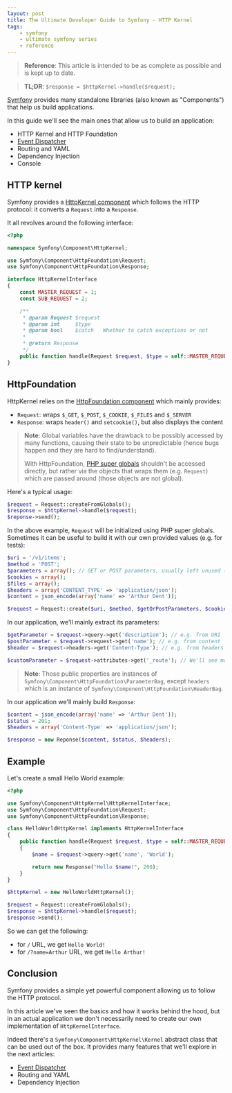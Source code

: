 ```yaml
---
layout: post
title: The Ultimate Developer Guide to Symfony - HTTP Kernel
tags:
    - symfony
    - ultimate symfony series
    - reference
---
```


> **Reference**: This article is intended to be as complete as possible and is
> kept up to date.

> **TL;DR**: `$response = $httpKernel->handle($request);`

[Symfony](http://symfony.com) provides many standalone libraries (also known as
"Components") that help us build applications.

In this guide we'll see the main ones that allow us to build an application:

* HTTP Kernel and HTTP Foundation
* [Event Dispatcher](/2016/02/10/ultimate-symfony-event-dispatcher.html)
* Routing and YAML
* Dependency Injection
* Console

## HTTP kernel

Symfony provides a [HttpKernel component](http://symfony.com/doc/current/components/http_kernel/introduction.html)
which follows the HTTP protocol: it converts a `Request` into a `Response`.

It all revolves around the following interface:

```php
<?php

namespace Symfony\Component\HttpKernel;

use Symfony\Component\HttpFoundation\Request;
use Symfony\Component\HttpFoundation\Response;

interface HttpKernelInterface
{
    const MASTER_REQUEST = 1;
    const SUB_REQUEST = 2;

    /**
     * @param Request $request
     * @param int     $type
     * @param bool    $catch   Whether to catch exceptions or not
     *
     * @return Response
     */
    public function handle(Request $request, $type = self::MASTER_REQUEST, $catch = true);
}
```

## HttpFoundation

HttpKernel relies on the [HttpFoundation component](http://symfony.com/doc/current/components/http_foundation/introduction.html)
which mainly provides:

* `Request`: wraps `$_GET`, `$_POST`, `$_COOKIE`, `$_FILES` and `$_SERVER`
* `Response`: wraps `header()` and `setcookie()`, but also displays the content

> **Note**: Global variables have the drawback to be possibly accessed by many
> functions, causing their state to be unpredictable (hence bugs happen and they
> are hard to find/understand).
>
> With HttpFoundation, [PHP super globals](http://php.net/manual/en/language.variables.superglobals.php)
> shouldn't be accessed directly, but rather via the objects that wraps them
> (e.g. `Request`) which are passed around (those objects are not global).

Here's a typical usage:

```php
$request = Request::createFromGlobals();
$response = $httpKernel->handle($request);
$reponse->send();
```

In the above example, `Request` will be initialized using PHP super globals.
Sometimes it can be useful to build it with our own provided values (e.g. for tests):

```php
$uri = '/v1/items';
$method = 'POST';
$parameters = array(); // GET or POST parameters, usually left unused (use uri and content instead)
$cookies = array();
$files = array();
$headers = array('CONTENT_TYPE' => 'application/json');
$content = json_encode(array('name' => 'Arthur Dent'));

$request = Request::create($uri, $method, $getOrPostParameters, $cookies, $files, $headers, $content);
```

In our application, we'll mainly extract its parameters:

```php
$getParameter = $request->query->get('description'); // e.g. from URI `/?description=hitchhicker`
$postParameter = $request->request->get('name'); // e.g. from content `name=Arthur`
$header = $request->headers->get('Content-Type'); // e.g. from headers `Content-Type: application/x-www-form-urlencoded`

$customParameter = $request->attributes->get('_route'); // We'll see more about it in the next article
```

> **Note**: Those public properties are instances of `Symfony\Component\HttpFoundation\ParameterBag`,
> except `headers` which is an instance of `Symfony\Component\HttpFoundation\HeaderBag`.

In our application we'll mainly build `Response`:

```php
$content = json_encode(array('name' => 'Arthur Dent'));
$status = 201;
$headers = array('Content-Type' => 'application/json');

$response = new Reponse($content, $status, $headers);
```

## Example

Let's create a small Hello World example:

```php
<?php

use Symfony\Component\HttpKernel\HttpKernelInterface;
use Symfony\Component\HttpFoundation\Request;
use Symfony\Component\HttpFoundation\Response;

class HelloWorldHttpKernel implements HttpKernelInterface
{
    public function handle(Request $request, $type = self::MASTER_REQUEST, $catch = true)
    {
        $name = $request->query->get('name', 'World');

        return new Response("Hello $name!", 200);
    }
}

$httpKernel = new HelloWorldHttpKernel();

$request = Request::createFromGlobals();
$response = $httpKernel->handle($request);
$response->send();
```

So we can get the following:

* for `/` URL, we get `Hello World!`
* for `/?name=Arthur` URL, we get `Hello Arthur!`

## Conclusion

Symfony provides a simple yet powerful component allowing us to follow the HTTP
protocol.

In this article we've seen the basics and how it works behind the hood, but in
an actual application we don't necessarily need to create our own implementation
of `HttpKernelInterface`.

Indeed there's a `Symfony\Component\HttpKernel\Kernel` abstract class that can
be used out of the box. It provides many features that we'll explore in the next
articles:

* [Event Dispatcher](/2016/02/10/ultimate-symfony-event-dispatcher.html)
* Routing and YAML
* Dependency Injection
